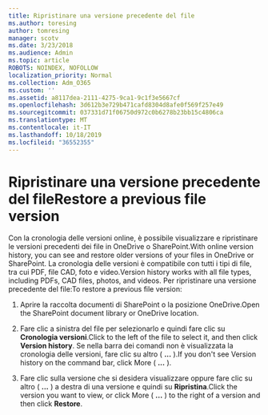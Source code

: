 ```yaml
---
title: Ripristinare una versione precedente del file
ms.author: toresing
author: tomresing
manager: scotv
ms.date: 3/23/2018
ms.audience: Admin
ms.topic: article
ROBOTS: NOINDEX, NOFOLLOW
localization_priority: Normal
ms.collection: Adm_O365
ms.custom: ''
ms.assetid: a8117dea-2111-4275-9ca1-9c1f3e5667cf
ms.openlocfilehash: 3d612b3e729b471cafd8304d8afe0f569f257e49
ms.sourcegitcommit: 037331d71f06750d972c0b6278b23bb15c4806ca
ms.translationtype: MT
ms.contentlocale: it-IT
ms.lasthandoff: 10/18/2019
ms.locfileid: "36552355"
---
```

# <a name="restore-a-previous-file-version"></a><span data-ttu-id="2e801-102">Ripristinare una versione precedente del file</span><span class="sxs-lookup"><span data-stu-id="2e801-102">Restore a previous file version</span></span>

<span data-ttu-id="2e801-103">Con la cronologia delle versioni online, è possibile visualizzare e ripristinare le versioni precedenti dei file in OneDrive o SharePoint.</span><span class="sxs-lookup"><span data-stu-id="2e801-103">With online version history, you can see and restore older versions of your files in OneDrive or SharePoint.</span></span> <span data-ttu-id="2e801-104">La cronologia delle versioni è compatibile con tutti i tipi di file, tra cui PDF, file CAD, foto e video.</span><span class="sxs-lookup"><span data-stu-id="2e801-104">Version history works with all file types, including PDFs, CAD files, photos, and videos.</span></span> <span data-ttu-id="2e801-105">Per ripristinare una versione precedente del file:</span><span class="sxs-lookup"><span data-stu-id="2e801-105">To restore a previous file version:</span></span>
  
1. <span data-ttu-id="2e801-106">Aprire la raccolta documenti di SharePoint o la posizione OneDrive.</span><span class="sxs-lookup"><span data-stu-id="2e801-106">Open the SharePoint document library or OneDrive location.</span></span>
    
2. <span data-ttu-id="2e801-107">Fare clic a sinistra del file per selezionarlo e quindi fare clic su **Cronologia versioni**.</span><span class="sxs-lookup"><span data-stu-id="2e801-107">Click to the left of the file to select it, and then click **Version history**.</span></span> <span data-ttu-id="2e801-108">Se nella barra dei comandi non è visualizzata la cronologia delle versioni, fare clic su altro ( **...** ).</span><span class="sxs-lookup"><span data-stu-id="2e801-108">If you don't see Version history on the command bar, click More ( **...** ).</span></span> 
    
3. <span data-ttu-id="2e801-109">Fare clic sulla versione che si desidera visualizzare oppure fare clic su altro ( **...** ) a destra di una versione e quindi su **Ripristina**.</span><span class="sxs-lookup"><span data-stu-id="2e801-109">Click the version you want to view, or click More ( **...** ) to the right of a version and then click **Restore**.</span></span>
    

